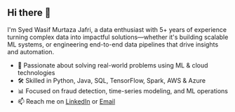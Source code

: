 ## Hi there 👋
 
I'm Syed Wasif Murtaza Jafri, a data enthusiast with 5+ years of experience turning complex data into impactful solutions—whether it's building scalable ML systems, or engineering end-to-end data pipelines that drive insights and automation.

- 🧠 Passionate about solving real-world problems using ML & cloud technologies  
- 🛠️ Skilled in Python, Java, SQL, TensorFlow, Spark, AWS & Azure  
- 📊 Focused on fraud detection, time-series modeling, and ML operations  
- 📫 Reach me on [LinkedIn](https://linkedin.com/in/wasifmurtaza) or [Email](mailto:wasifjafri94@example.com)  

